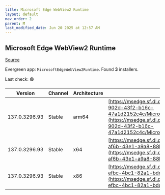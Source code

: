 ```yaml
---
title: Microsoft Edge WebView2 Runtime
layout: default
nav_order: 2
parent: M
last_modified_date: Jun 20 2025 at 12:57 AM
---
```


## Microsoft Edge WebView2 Runtime

[Source](https://developer.microsoft.com/en-us/microsoft-edge/webview2/)

Evergreen app: `MicrosoftEdgeWebView2Runtime`. Found **3** installers.

Last check: 🟢

| Version       | Channel | Architecture | URI                                                                                                                                                                                                                                                                                                                            |
| ------------- | ------- | ------------ | ------------------------------------------------------------------------------------------------------------------------------------------------------------------------------------------------------------------------------------------------------------------------------------------------------------------------------ |
| 137.0.3296.93 | Stable  | arm64        | [https://msedge.sf.dl.delivery.mp.microsoft.com/filestreamingservice/files/356655e4-902d-43f2-b16c-47a1d2152c4c/MicrosoftEdgeWebView2RuntimeInstallerARM64.exe](https://msedge.sf.dl.delivery.mp.microsoft.com/filestreamingservice/files/356655e4-902d-43f2-b16c-47a1d2152c4c/MicrosoftEdgeWebView2RuntimeInstallerARM64.exe) |
| 137.0.3296.93 | Stable  | x64          | [https://msedge.sf.dl.delivery.mp.microsoft.com/filestreamingservice/files/ecda4fc4-af6b-43e1-a9a8-88b8be02ea83/MicrosoftEdgeWebView2RuntimeInstallerX64.exe](https://msedge.sf.dl.delivery.mp.microsoft.com/filestreamingservice/files/ecda4fc4-af6b-43e1-a9a8-88b8be02ea83/MicrosoftEdgeWebView2RuntimeInstallerX64.exe)     |
| 137.0.3296.93 | Stable  | x86          | [https://msedge.sf.dl.delivery.mp.microsoft.com/filestreamingservice/files/fa1eaa9b-efbc-4bc1-82a1-bddbe653e458/MicrosoftEdgeWebView2RuntimeInstallerX86.exe](https://msedge.sf.dl.delivery.mp.microsoft.com/filestreamingservice/files/fa1eaa9b-efbc-4bc1-82a1-bddbe653e458/MicrosoftEdgeWebView2RuntimeInstallerX86.exe)     |
